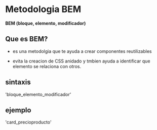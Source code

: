 # Metodologia BEM

**BEM (bloque, elemento, modificador)**
## Que es BEM?
* es una metodolgia que te ayuda a crear 
componentes reutilizables

* evita la creacion de CSS anidado y tmbien ayuda
a identificar que elemento se relaciona con otros.

## sintaxis

'bloque_elemento_modificador'

## ejemplo

'card_precioproducto'